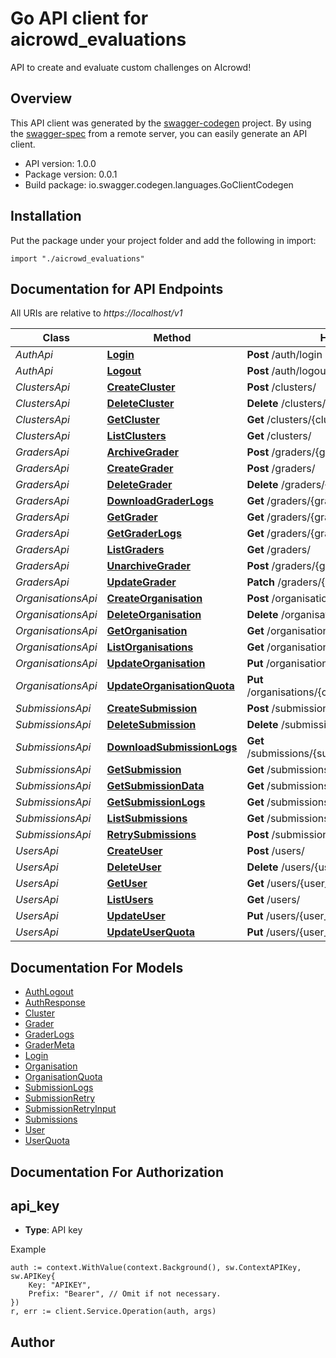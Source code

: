 # Go API client for aicrowd_evaluations

API to create and evaluate custom challenges on AIcrowd!

## Overview
This API client was generated by the [swagger-codegen](https://github.com/swagger-api/swagger-codegen) project.  By using the [swagger-spec](https://github.com/swagger-api/swagger-spec) from a remote server, you can easily generate an API client.

- API version: 1.0.0
- Package version: 0.0.1
- Build package: io.swagger.codegen.languages.GoClientCodegen

## Installation
Put the package under your project folder and add the following in import:
```golang
import "./aicrowd_evaluations"
```

## Documentation for API Endpoints

All URIs are relative to *https://localhost/v1*

Class | Method | HTTP request | Description
------------ | ------------- | ------------- | -------------
*AuthApi* | [**Login**](docs/AuthApi.md#login) | **Post** /auth/login | 
*AuthApi* | [**Logout**](docs/AuthApi.md#logout) | **Post** /auth/logout | 
*ClustersApi* | [**CreateCluster**](docs/ClustersApi.md#createcluster) | **Post** /clusters/ | 
*ClustersApi* | [**DeleteCluster**](docs/ClustersApi.md#deletecluster) | **Delete** /clusters/{cluster_id} | 
*ClustersApi* | [**GetCluster**](docs/ClustersApi.md#getcluster) | **Get** /clusters/{cluster_id} | 
*ClustersApi* | [**ListClusters**](docs/ClustersApi.md#listclusters) | **Get** /clusters/ | 
*GradersApi* | [**ArchiveGrader**](docs/GradersApi.md#archivegrader) | **Post** /graders/{grader_id}/archive | 
*GradersApi* | [**CreateGrader**](docs/GradersApi.md#creategrader) | **Post** /graders/ | 
*GradersApi* | [**DeleteGrader**](docs/GradersApi.md#deletegrader) | **Delete** /graders/{grader_id} | 
*GradersApi* | [**DownloadGraderLogs**](docs/GradersApi.md#downloadgraderlogs) | **Get** /graders/{grader_id}/logs/download | 
*GradersApi* | [**GetGrader**](docs/GradersApi.md#getgrader) | **Get** /graders/{grader_id} | 
*GradersApi* | [**GetGraderLogs**](docs/GradersApi.md#getgraderlogs) | **Get** /graders/{grader_id}/logs | 
*GradersApi* | [**ListGraders**](docs/GradersApi.md#listgraders) | **Get** /graders/ | 
*GradersApi* | [**UnarchiveGrader**](docs/GradersApi.md#unarchivegrader) | **Post** /graders/{grader_id}/unarchive | 
*GradersApi* | [**UpdateGrader**](docs/GradersApi.md#updategrader) | **Patch** /graders/{grader_id} | 
*OrganisationsApi* | [**CreateOrganisation**](docs/OrganisationsApi.md#createorganisation) | **Post** /organisations/ | 
*OrganisationsApi* | [**DeleteOrganisation**](docs/OrganisationsApi.md#deleteorganisation) | **Delete** /organisations/{organisation_id} | 
*OrganisationsApi* | [**GetOrganisation**](docs/OrganisationsApi.md#getorganisation) | **Get** /organisations/{organisation_id} | 
*OrganisationsApi* | [**ListOrganisations**](docs/OrganisationsApi.md#listorganisations) | **Get** /organisations/ | 
*OrganisationsApi* | [**UpdateOrganisation**](docs/OrganisationsApi.md#updateorganisation) | **Put** /organisations/{organisation_id} | 
*OrganisationsApi* | [**UpdateOrganisationQuota**](docs/OrganisationsApi.md#updateorganisationquota) | **Put** /organisations/{organisation_id}/addquota | 
*SubmissionsApi* | [**CreateSubmission**](docs/SubmissionsApi.md#createsubmission) | **Post** /submissions/ | 
*SubmissionsApi* | [**DeleteSubmission**](docs/SubmissionsApi.md#deletesubmission) | **Delete** /submissions/{submission_id} | 
*SubmissionsApi* | [**DownloadSubmissionLogs**](docs/SubmissionsApi.md#downloadsubmissionlogs) | **Get** /submissions/{submission_id}/logs/download | 
*SubmissionsApi* | [**GetSubmission**](docs/SubmissionsApi.md#getsubmission) | **Get** /submissions/{submission_id} | 
*SubmissionsApi* | [**GetSubmissionData**](docs/SubmissionsApi.md#getsubmissiondata) | **Get** /submissions/{submission_id}/data | 
*SubmissionsApi* | [**GetSubmissionLogs**](docs/SubmissionsApi.md#getsubmissionlogs) | **Get** /submissions/{submission_id}/logs | 
*SubmissionsApi* | [**ListSubmissions**](docs/SubmissionsApi.md#listsubmissions) | **Get** /submissions/ | 
*SubmissionsApi* | [**RetrySubmissions**](docs/SubmissionsApi.md#retrysubmissions) | **Post** /submissions/retry | 
*UsersApi* | [**CreateUser**](docs/UsersApi.md#createuser) | **Post** /users/ | 
*UsersApi* | [**DeleteUser**](docs/UsersApi.md#deleteuser) | **Delete** /users/{user_id} | 
*UsersApi* | [**GetUser**](docs/UsersApi.md#getuser) | **Get** /users/{user_id} | 
*UsersApi* | [**ListUsers**](docs/UsersApi.md#listusers) | **Get** /users/ | 
*UsersApi* | [**UpdateUser**](docs/UsersApi.md#updateuser) | **Put** /users/{user_id} | 
*UsersApi* | [**UpdateUserQuota**](docs/UsersApi.md#updateuserquota) | **Put** /users/{user_id}/addquota | 


## Documentation For Models

 - [AuthLogout](docs/AuthLogout.md)
 - [AuthResponse](docs/AuthResponse.md)
 - [Cluster](docs/Cluster.md)
 - [Grader](docs/Grader.md)
 - [GraderLogs](docs/GraderLogs.md)
 - [GraderMeta](docs/GraderMeta.md)
 - [Login](docs/Login.md)
 - [Organisation](docs/Organisation.md)
 - [OrganisationQuota](docs/OrganisationQuota.md)
 - [SubmissionLogs](docs/SubmissionLogs.md)
 - [SubmissionRetry](docs/SubmissionRetry.md)
 - [SubmissionRetryInput](docs/SubmissionRetryInput.md)
 - [Submissions](docs/Submissions.md)
 - [User](docs/User.md)
 - [UserQuota](docs/UserQuota.md)


## Documentation For Authorization

## api_key
- **Type**: API key 

Example
```golang
auth := context.WithValue(context.Background(), sw.ContextAPIKey, sw.APIKey{
	Key: "APIKEY",
	Prefix: "Bearer", // Omit if not necessary.
})
r, err := client.Service.Operation(auth, args)
```

## Author



